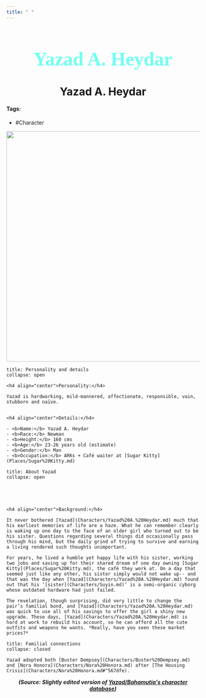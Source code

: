 ```yaml
---
title: " "
---
```


<h1 align="center" style="color: #71FFF0; font-family:pso2_font; font-size:50px;">Yazad A. Heydar</h1>
<h1 align="center">Yazad A. Heydar</h1>

#### Tags:
- #Character

<p align="center">
  <img width="600" src="file:///C:/Users/edvin/Documents/ObsidianVaults/PSO2RP/Images/Yazad/Yazad1.png">
</p>

```ad-summary
title: Personality and details
collapse: open

<h4 align="center">Personality:</h4>

Yazad is hardworking, mild-mannered, affectionate, responsible, vain, stubborn and naïve.


<h4 align="center">Details:</h4>

- <b>Name:</b> Yazad A. Heydar
- <b>Race:</b> Newman
- <b>Height:</b> 160 cms
- <b>Age:</b> 23-26 years old (estimate)
- <b>Gender:</b> Man
- <b>Occupation:</b> ARKs + Café waiter at [Sugar Kitty](Places/Sugar%20Kitty.md)

```


```ad-note
title: About Yazad
collapse: open



  

<h4 align="center">Background:</h4>

It never bothered [Yazad](Characters/Yazad%20A.%20Heydar.md) much that his earliest memories of life are a haze. What he can remember clearly is waking up one day to the face of an older girl who turned out to be his sister. Questions regarding several things did occasionally pass through his mind, but the daily grind of trying to survive and earning a living rendered such thoughts unimportant. 

For years, he lived a humble yet happy life with his sister, working two jobs and saving up for their shared dream of one day owning [Sugar Kitty](Places/Sugar%20Kitty.md), the café they work at. On a day that seemed just like any other, his sister simply would not wake up-- and that was the day when [Yazad](Characters/Yazad%20A.%20Heydar.md) found out that his ‘[sister](Characters/Suyin.md)’ is a semi-organic cyborg whose outdated hardware had just failed. 

The revelation, though surprising, did very little to change the pair’s familial bond, and [Yazad](Characters/Yazad%20A.%20Heydar.md) was quick to use all of his savings to offer the girl a shiny new upgrade. These days, [Yazad](Characters/Yazad%20A.%20Heydar.md) is hard at work to rebuild his account, so he can afford all the cute outfits and weapons he wants. *Really, have you seen these market prices?*

```



```ad-summary
title: Familial connections
collapse: closed

Yazad adopted both [Buster Dempsey](Characters/Buster%20Dempsey.md) and [Nora Honora](Characters/Nora%20Honora.md) after [The Housing Crisis](Characters/Nora%20Honora.md#^567dfe).

```

***<p align="center">(Source: Slightly edited version of <a href="https://docs.google.com/document/d/1bZtS4z9xHEUwiK6__rJnbOgMenmOa7bAmuyE4evxMkk/edit">Yazad/Bahamutia's character database</a>)</p>***

